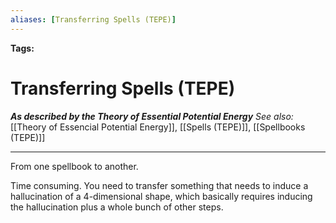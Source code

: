 ```yaml
---
aliases: [Transferring Spells (TEPE)]
---
```


**Tags:** 
# Transferring Spells (TEPE)
***As described by the Theory of Essential Potential Energy***
*See also:* [[Theory of Essencial Potential Energy]], [[Spells (TEPE)]], [[Spellbooks (TEPE)]]
___
From one spellbook to another.

Time consuming. You need to transfer something that needs to induce a hallucination of a 4-dimensional shape, which basically requires inducing the hallucination plus a whole bunch of other steps.